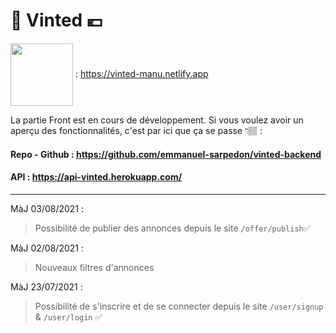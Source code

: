 # 👗 Vinted 💶

<img src="https://upload.wikimedia.org/wikipedia/commons/thumb/b/b8/Netlify_logo.svg/1280px-Netlify_logo.svg.png" width=100px style="vertical-align: middle"> : <https://vinted-manu.netlify.app>

La partie Front est en cours de développement. Si vous voulez avoir un aperçu des fonctionnalités, c'est par ici que ça se passe 👇🏽 :

#### Repo - Github : <https://github.com/emmanuel-sarpedon/vinted-backend>

#### API : <https://api-vinted.herokuapp.com/>

---

MàJ 03/08/2021 :

> Possibilité de publier des annonces depuis le site
> `/offer/publish`✅

MàJ 02/08/2021 :

> Nouveaux filtres d'annonces

MàJ 23/07/2021 :

> Possibilité de s'inscrire et de se connecter depuis le site
> `/user/signup` & `/user/login` ✅
